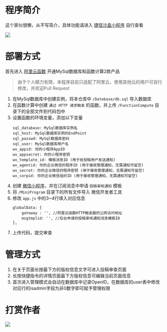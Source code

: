 # 程序简介

这个家伙很懒，从不写简介，具体功能请进入  [捷径沙盒小程序](weixin://dl/business/?t=HmDrzjgz5Uj) 自行查看

![](https://kim.xcjkwl.com/images/jjsh.jpg)

# 部署方式

首先进入 [阿里云函数](https://www.aliyun.com/minisite/goods?userCode=ixqnlu7p) 开通MySql数据库和函数计算2款产品
> 由于个人精力有限，本程序目前只适配了阿里云，使用其他云的用户可自行修改，并欢迎Pull Request

1. 在MySql数据库中创建实例，将本仓库中 ` /Datebase/db.sql ` 导入数据库
2. 在函数计算中创建 `通过 HTTP 请求触发` 的函数，并上传 ` /FunctionCompute ` 目录下的全部文件到代码包中
3. 设置函数的环境变量，添加以下变量
    ```
    sql_database: MySql数据库实例名
    sql_host: MySql数据库实例的EndPoint
    sql_passwd: MySql数据库密码
    sql_user: MySql数据库用户名    
    wx_appid: 你的小程序AppID
    wx_appsecret: 你的小程序密钥    
    wx_template_id: 模板消息ID (用于给投稿用户发送通知)
    wx_agentid: 你的企业微信的程序ID (用于接收管理通知，无需通知可留空)
    wx_secret: 你的企业微信的程序密钥 (用于接收管理通知，无需通知可留空)
    wx_corpid: 你的企业微信组织ID (用于接收管理通知，无需通知可留空)
    ```
4. 创建 [微信小程序](https://mp.weixin.qq.com/)，并在订阅消息中申请 `投稿审核通知` 模板
5. 将 `/MiniProgram` 目录下的所有文件导入 微信开发者工具
6. 修改 `app.js` 中的3~4行填入对应信息
    ```
    globalData: {
        gateway : '', //阿里云函数HTTP触发器的公网访问地址
        msgtmplid: '', //后台申请的投稿审核通知消息模板ID
    },
    ```
7. 上传代码，提交审查

# 管理方式

1. 在关于页面长按最下方的版权信息文字可进入投稿审查页面
2. 长按快捷指令的详情页面最下方版权信息可编辑当前页面信息
3. 首次进入管理模式会自动在数据库中记录OpenID，在数据库的user表中修改对应行的isadmin字段为非0数字即可赋予管理权限

# 打赏作者

![](https://kim.xcjkwl.com/images/wechat.png)
